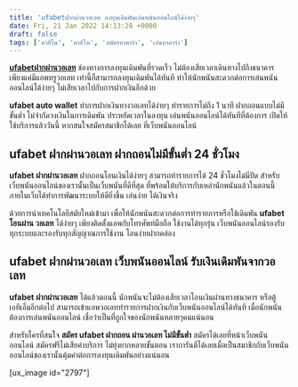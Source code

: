 ```yaml
---
title: 'ufabetฝากผ่านวอเลท ลงทุนเดิมพันเล่นพนันออนไลน์ได้ง่ายๆ'
date: Fri, 21 Jan 2022 14:13:28 +0000
draft: false
tags: ['คาสิโน', 'คาสิโน', 'สมัครบาคาร่า', 'เล่นบาคาร่า']
---
```


**[ufabetฝากผ่านวอเลท](/archives/)** ช่องทางการลงทุนเดิมพันที่รวดเร็ว ไม่ต้องเสียเวลาเดินทางไปถึงธนาคาร เพียงแค่มีแอพทรูวอเลท เท่านี้ก็สามารถลงทุนเดิมพันได้ทันที ทำให้นักพนันสะดวกต่อการเล่นพนันออนไลน์ได้ง่ายๆ ไม่เสียเวลาไปกับการฝากเงินอีกด้วย

**ufabet auto wallet** ทำการฝากเงินทางวอเลทได้ง่ายๆ ทำรายการไม่ถึง 1 นาที ฝากถอนแบบไม่มีขั้นต่ำ ไม่จำกัดวงเงินในการเดิมพัน ประหยัดเวลาในลงทุน เล่นพนันออนไลน์ได้ทันทีที่ต้องการ เปิดให้ใช้บริการแล้ววันนี้ หากสนใจสมัครสมาชิกได้เลย ที่เว็บพนันออนไลน์

**ufabet ฝากผ่านวอเลท ฝากถอนไม่มีขั้นต่ำ 24 ชั่วโมง**
-----------------------------------------------------

**ufabet ฝากผ่านวอเลท** ฝากถอนโอนเงินได้ง่ายๆ สามารถทำรายการได้ 24 ชั่วโมงไม่มีปิด สำหรับเว็บพนันออนไลน์ของเรานั้นเป็นเว็บพนันที่ดีที่สุด ที่พร้อมให้บริการกับเหล่านักพนันแล้วในตอนนี้ ภายในเว็บได้ทำการพัฒนาระบบให้ดียิ่งขึ้น เล่นง่าย ได้เงินจริง

ด้วยการนำเทคโนโลยีสมัยใหม่เข้ามา เพื่อให้นักพนันสะดวกต่อการทำรายการหรือใช้เดิมพัน **ufabet โอนผ่าน วอเลท** ได้ง่ายๆ เพียงติดตั้งแอพกับโทรศัพท์มือถือ ใช้งานได้ทุกรุ่น เว็บพนันออนไลน์รองรับทุกระบบและรองรับทุกสัญญาณการใช้งาน โอนง่ายฝากคล่อง

**ufabet ฝากผ่านวอเลท เว็บพนันออนไลน์ รับเงินเดิมพันจากวอเลท**
--------------------------------------------------------------

**ufabet ฝากผ่านวอเลท** ได้แล้วตอนนี้ นักพนันจะไม่ต้องเสียเวลาโอนเงินผ่านทางธนาคาร หรือตู้เอทีเอ็มอีกต่อไป สามารถเข้าแอพวอเลททำรายการฝากเงินกับเว็บพนันออนไลน์ได้ทันที เมื่อนักพนันต้องการเล่นพนันออนไลน์ เชื่อว่าเป็นที่ถูกใจของนักพนันหลายๆคนแน่นอน

สำหรับใครที่สนใจ **สมัคร ufabet ฝากถอน ผ่านวอเลท ไม่มีขั้นต่ำ** สมัครได้เลยที่หน้าเว็บพนันออนไลน์ สมัครฟรีไม่เสียค่าบริการ ไม่ยุ่งยากหลายขั้นตอน เราการันตีได้เลยเมื่อเป็นสมาชิกกับเว็บพนันออนไลน์ของเรานั้นคุ้มค่าต่อการลงทุนเดิมพันอย่างแน่นอน

\[ux\_image id="2797"\]